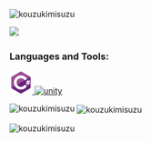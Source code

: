 <p align="left"> <img src="https://komarev.com/ghpvc/?username=kouzukimisuzu&label=Profile%20views&color=0e75b6&style=flat" alt="kouzukimisuzu" /> </p>

<p align="left"> <a href="https://github.com/ryo-ma/github-profile-trophy"><img src="https://github-profile-trophy.vercel.app/?username=kouzukimisuzu&theme=dark_lover" /></a> </p>
<p align="left">
</p>

<h3 align="left">Languages and Tools:</h3>
<p align="left"> <a href="https://www.w3schools.com/cs/" target="_blank" rel="noreferrer"> <img src="https://raw.githubusercontent.com/devicons/devicon/master/icons/csharp/csharp-original.svg" alt="csharp" width="40" height="40"/> </a> <a href="https://unity.com/" target="_blank" rel="noreferrer"> <img src="https://www.vectorlogo.zone/logos/unity3d/unity3d-icon.svg" alt="unity" width="40" height="40"/> </a> </p>

<p><img align="left" src="https://github-readme-stats.vercel.app/api/top-langs?username=tsuyoshiusugi&show_icons=true&locale=en&layout=compact" alt="kouzukimisuzu" /></p>

<p>&nbsp;<img align="center" src="https://github-readme-stats.vercel.app/api?username=kouzukimisuzu&show_icons=true&locale=en" alt="kouzukimisuzu" /></p>
<p><img align="center" src="https://github-readme-streak-stats.herokuapp.com/?user=kouzukimisuzu&" alt="kouzukimisuzu" /></p>
